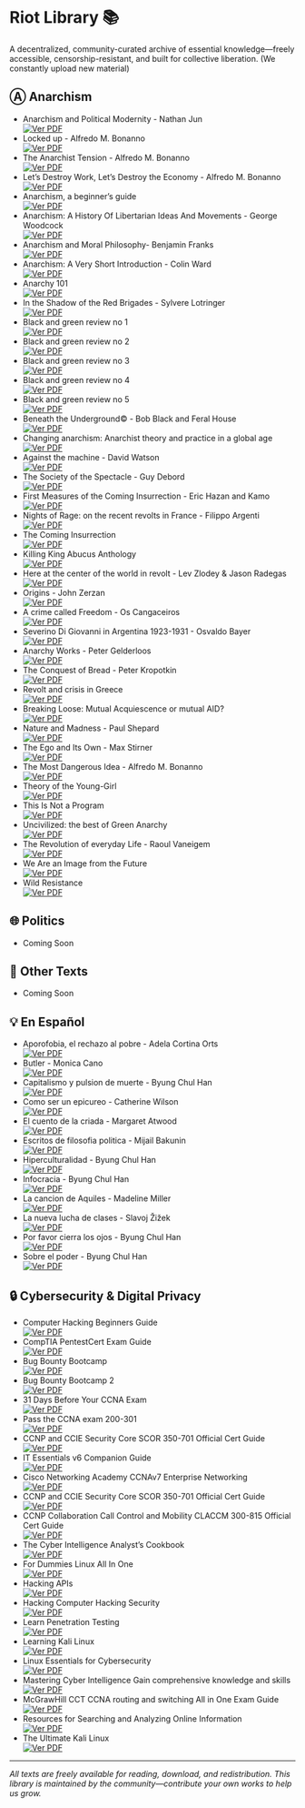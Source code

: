 # Riot Library 📚 
A decentralized, community-curated archive of essential knowledge—freely accessible, censorship-resistant, and built for collective liberation.
(We constantly upload new material)

## Ⓐ Anarchism
 
- Anarchism and Political Modernity - Nathan Jun <br> [![Ver PDF](https://img.shields.io/badge/Download-PDF-red?style=for-the-badge&logo=adobeacrobatreader)](https://drive.google.com/uc?export=download&id=1HF8Oa1FSA68kp-UIVVf5gxQzNzBrklDd)
- Locked up - Alfredo M. Bonanno <br> [![Ver PDF](https://img.shields.io/badge/Download-PDF-red?style=for-the-badge&logo=adobeacrobatreader)](https://drive.google.com/uc?export=download&id=10LSwWj2SYm8yUb4ZXeBXwWEdXZCR9189)
- The Anarchist Tension - Alfredo M. Bonanno <br> [![Ver PDF](https://img.shields.io/badge/Download-PDF-red?style=for-the-badge&logo=adobeacrobatreader)](https://drive.google.com/uc?export=download&id=1MXjBF93auh1LkY_R_N3e7v5NG53KxW1Z)
- Let’s Destroy Work, Let’s Destroy the Economy - Alfredo M. Bonanno <br> [![Ver PDF](https://img.shields.io/badge/Download-PDF-red?style=for-the-badge&logo=adobeacrobatreader)](https://drive.google.com/uc?export=download&id=1UJmzIWmxM0iI1M1d75cYuLoDpLX0jHKR)
- Anarchism, a beginner’s guide <br> [![Ver PDF](https://img.shields.io/badge/Download-PDF-red?style=for-the-badge&logo=adobeacrobatreader)](https://drive.google.com/uc?export=download&id=19redJNjQDKitoPSNGtlIxXo-mF_WOaSR)
- Anarchism: A History Of Libertarian Ideas And Movements - George Woodcock <br> [![Ver PDF](https://img.shields.io/badge/Download-PDF-red?style=for-the-badge&logo=adobeacrobatreader)](https://drive.google.com/uc?export=download&id=1t8s0Gkm32VT3Ilvg2J6U3PgE-uh7fVAZ)
- Anarchism and Moral Philosophy- Benjamin Franks <br> [![Ver PDF](https://img.shields.io/badge/Download-PDF-red?style=for-the-badge&logo=adobeacrobatreader)](https://drive.google.com/uc?export=download&id=1kNb9IDUll1kXAgcT2bPIZ-1Lj1SZY3j6)
- Anarchism: A Very Short Introduction - Colin Ward <br> [![Ver PDF](https://img.shields.io/badge/Download-PDF-red?style=for-the-badge&logo=adobeacrobatreader)](https://drive.google.com/uc?export=download&id=1g_cFzS21zMvpbOtYFSN4C5jxiPXa0g_d)
- Anarchy 101 <br> [![Ver PDF](https://img.shields.io/badge/Download-PDF-red?style=for-the-badge&logo=adobeacrobatreader)](https://drive.google.com/uc?export=download&id=13SJCZ5EnkoUTCLz_bbPrRWFBI_qeAtU8)
- In the Shadow of the Red Brigades - Sylvere Lotringer <br> [![Ver PDF](https://img.shields.io/badge/Download-PDF-red?style=for-the-badge&logo=adobeacrobatreader)](https://drive.google.com/uc?export=download&id=113LlW5IYAqZJocBQ5eA4W1ykhenDfXKf)
- Black and green review no 1 <br> [![Ver PDF](https://img.shields.io/badge/Download-PDF-red?style=for-the-badge&logo=adobeacrobatreader)](https://drive.google.com/uc?export=download&id=1E7pwFchhfQjcF7m7dztrM4GL24h0RU5H)
- Black and green review no 2 <br> [![Ver PDF](https://img.shields.io/badge/Download-PDF-red?style=for-the-badge&logo=adobeacrobatreader)](https://drive.google.com/uc?export=download&id=1cuxo96TExNkx46YDU-Ncg3-Qej5wWVW-)
- Black and green review no 3 <br> [![Ver PDF](https://img.shields.io/badge/Download-PDF-red?style=for-the-badge&logo=adobeacrobatreader)](https://drive.google.com/uc?export=download&id=1iwGtVsUPs7VGFAOFDXaI_MS7rThKrcwG)
- Black and green review no 4 <br> [![Ver PDF](https://img.shields.io/badge/Download-PDF-red?style=for-the-badge&logo=adobeacrobatreader)](https://drive.google.com/uc?export=download&id=1DQgYL3wOUJAhvI3hTs3zHaM3OsVeDGyM)
- Black and green review no 5 <br> [![Ver PDF](https://img.shields.io/badge/Download-PDF-red?style=for-the-badge&logo=adobeacrobatreader)](https://drive.google.com/uc?export=download&id=1tVjum1J0TGMgg8LVcXGcNLI6A_Gucqic)
- Beneath the Underground© - Bob Black and Feral House <br> [![Ver PDF](https://img.shields.io/badge/Download-PDF-red?style=for-the-badge&logo=adobeacrobatreader)](https://drive.google.com/uc?export=download&id=1e1tFwiQHuUWlZ3z1BrWmNeD2Xmw_ZgSg)
- Changing anarchism: Anarchist theory and practice in a global age <br> [![Ver PDF](https://img.shields.io/badge/Download-PDF-red?style=for-the-badge&logo=adobeacrobatreader)](https://drive.google.com/uc?export=download&id=17N-mWSMd9ctt6MWIZnf6kTJ3-w3MW64B)
- Against the machine - David Watson <br> [![Ver PDF](https://img.shields.io/badge/Download-PDF-red?style=for-the-badge&logo=adobeacrobatreader)](https://drive.google.com/uc?export=download&id=1IwbyTDIMtvOnIBdrWk87zpO2aamKcpPS)
- The Society of the Spectacle - Guy Debord <br> [![Ver PDF](https://img.shields.io/badge/Download-PDF-red?style=for-the-badge&logo=adobeacrobatreader)](https://drive.google.com/uc?export=download&id=1Yk4c24dz3V_85Qt2kWMYMUEhuNNkg62B)
- First Measures of the Coming Insurrection - Eric Hazan and Kamo <br> [![Ver PDF](https://img.shields.io/badge/Download-PDF-red?style=for-the-badge&logo=adobeacrobatreader)](https://drive.google.com/uc?export=download&id=1BInNjBBBIfHKI7lIJlCbhMm7ph-egZYy)
- Nights of Rage: on the recent revolts in France - Filippo Argenti <br> [![Ver PDF](https://img.shields.io/badge/Download-PDF-red?style=for-the-badge&logo=adobeacrobatreader)](https://drive.google.com/uc?export=download&id=1RTtqyUauWUwMlAIaaU4kBmq9a34zYTXS)
- The Coming Insurrection <br> [![Ver PDF](https://img.shields.io/badge/Download-PDF-red?style=for-the-badge&logo=adobeacrobatreader)](https://drive.google.com/uc?export=download&id=1s5Cd5xI-PgQipX8yxcfKrQNO84_-gPRj)
- Killing King Abucus Anthology <br> [![Ver PDF](https://img.shields.io/badge/Download-PDF-red?style=for-the-badge&logo=adobeacrobatreader)](https://drive.google.com/uc?export=download&id=1IM3iucXtZaPyHlBNbXiGeC_ht0nzgka7)
- Here at the center of the world in revolt - Lev Zlodey & Jason Radegas <br> [![Ver PDF](https://img.shields.io/badge/Download-PDF-red?style=for-the-badge&logo=adobeacrobatreader)](https://drive.google.com/uc?export=download&id=1Tczptl6kWwR290ylwr2L7FfYlQRBO-qC)
- Origins - John Zerzan <br> [![Ver PDF](https://img.shields.io/badge/Download-PDF-red?style=for-the-badge&logo=adobeacrobatreader)](https://drive.google.com/uc?export=download&id=13zhAEzRUBatJVvb_5_Fjiq2BGCw76Aqv)
- A crime called Freedom - Os Cangaceiros <br> [![Ver PDF](https://img.shields.io/badge/Download-PDF-red?style=for-the-badge&logo=adobeacrobatreader)](https://drive.google.com/uc?export=download&id=1djqJ2GYwkyX64GLTxgNGwLEXp7rxSice)
- Severino Di Giovanni in Argentina 1923-1931 - Osvaldo Bayer <br> [![Ver PDF](https://img.shields.io/badge/Download-PDF-red?style=for-the-badge&logo=adobeacrobatreader)](https://drive.google.com/uc?export=download&id=1tNg352aecRk9ifgWFgVXdkOvu-kfm6te)
- Anarchy Works - Peter Gelderloos <br> [![Ver PDF](https://img.shields.io/badge/Download-PDF-red?style=for-the-badge&logo=adobeacrobatreader)](https://drive.google.com/uc?export=download&id=1AxQbGLTFRIVpxIMP8xzeZp9PhXfk0ID7)
- The Conquest of Bread - Peter Kropotkin <br> [![Ver PDF](https://img.shields.io/badge/Download-PDF-red?style=for-the-badge&logo=adobeacrobatreader)](https://drive.google.com/uc?export=download&id=1Vjel_7clC9eNWqMc1wGM8fB8fA_wYAsF)
- Revolt and crisis in Greece <br> [![Ver PDF](https://img.shields.io/badge/Download-PDF-red?style=for-the-badge&logo=adobeacrobatreader)](https://drive.google.com/uc?export=download&id=1aVfGPh29Z2oB0ZlgNqYVPyknZskhel1O)
- Breaking Loose: Mutual Acquiescence or mutual AID? <br> [![Ver PDF](https://img.shields.io/badge/Download-PDF-red?style=for-the-badge&logo=adobeacrobatreader)](https://drive.google.com/uc?export=download&id=1MgaGk4WYouTiismnvUKAPcxp0QwSsZnd)
- Nature and Madness - Paul Shepard <br> [![Ver PDF](https://img.shields.io/badge/Download-PDF-red?style=for-the-badge&logo=adobeacrobatreader)](https://drive.google.com/uc?export=download&id=1I_o4ZylDSd7kRQL2aLsbLNkviGTqpHFw)
- The Ego and Its Own - Max Stirner <br> [![Ver PDF](https://img.shields.io/badge/Download-PDF-red?style=for-the-badge&logo=adobeacrobatreader)](https://drive.google.com/uc?export=download&id=18TvjG8RoDmlGRxb8NyoueO4dGRMfOuAH)
- The Most Dangerous Idea - Alfredo M. Bonanno <br> [![Ver PDF](https://img.shields.io/badge/Download-PDF-red?style=for-the-badge&logo=adobeacrobatreader)](https://drive.google.com/uc?export=download&id=1TtGcyEBN3PxaZthwoP8UbuczTcx8KIsf)
- Theory of the Young-Girl <br> [![Ver PDF](https://img.shields.io/badge/Descargar-PDF-red?style=for-the-badge&logo=adobeacrobatreader)](https://drive.google.com/uc?export=download&id=1j8DvnupKZwS7PHaFKzJxK2vqLFRh41QH)
- This Is Not a Program <br> [![Ver PDF](https://img.shields.io/badge/Download-PDF-red?style=for-the-badge&logo=adobeacrobatreader)](https://drive.google.com/uc?export=download&id=1OhNZNR2OMGrtJtE4oXjZoMXoKmPkxpRX)
- Uncivilized: the best of Green Anarchy <br> [![Ver PDF](https://img.shields.io/badge/Descargar-PDF-red?style=for-the-badge&logo=adobeacrobatreader)](https://drive.google.com/uc?export=download&id=1iuI9X2DSNlR6uplf24e2hdXA_ib38gjW)
- The Revolution of everyday Life - Raoul Vaneigem <br> [![Ver PDF](https://img.shields.io/badge/Download-PDF-red?style=for-the-badge&logo=adobeacrobatreader)](https://drive.google.com/uc?export=download&id=1g0GeDbYbyfM0EMi1SlWAKCPql7qlEIq-)
- We Are an Image from the Future <br> [![Ver PDF](https://img.shields.io/badge/Download-PDF-red?style=for-the-badge&logo=adobeacrobatreader)](https://drive.google.com/uc?export=download&id=1a7NrRMpaZIuv72DaS_3ZAKBqo66beUSo)
- Wild Resistance <br> [![Ver PDF](https://img.shields.io/badge/Download-PDF-red?style=for-the-badge&logo=adobeacrobatreader)](https://drive.google.com/uc?export=download&id=1j0-JEfDPV3FxlOKfoXLIy-Dg6y9wT1hv)

## 🌐 Politics

- Coming Soon

## 📖 Other Texts  

- Coming Soon

## 💡 En Español 

- Aporofobia, el rechazo al pobre - Adela Cortina Orts <br> [![Ver PDF](https://img.shields.io/badge/Download-PDF-red?style=for-the-badge&logo=adobeacrobatreader)](https://github.com/Nikosmico/RiotLibrary/raw/5185583774985ef5bab5cb6a7d4ada54404901ff/books/Aporofobiaelrechazoalpobre%20_AdelaCortinaOrts.pdf)
- Butler - Monica Cano <br> [![Ver PDF](https://img.shields.io/badge/Download-PDF-red?style=for-the-badge&logo=adobeacrobatreader)](https://github.com/Nikosmico/RiotLibrary/raw/f2a2a0a9acfffb8e17d5e5c7d71730d1929f180d/books/Butler_MonicaCano.pdf)
- Capitalismo y pulsion de muerte - Byung Chul Han <br> [![Ver PDF](https://img.shields.io/badge/Download-PDF-red?style=for-the-badge&logo=adobeacrobatreader)](https://github.com/Nikosmico/RiotLibrary/raw/f2a2a0a9acfffb8e17d5e5c7d71730d1929f180d/books/Capitalismoypulsiondemuerte_ByungChulHan.pdf)
- Como ser un epicureo - Catherine Wilson <br> [![Ver PDF](https://img.shields.io/badge/Download-PDF-red?style=for-the-badge&logo=adobeacrobatreader)](https://github.com/Nikosmico/RiotLibrary/raw/f2a2a0a9acfffb8e17d5e5c7d71730d1929f180d/books/Comoserunepicureo_CatherineWilson.pdf)
- El cuento de la criada - Margaret Atwood <br> [![Ver PDF](https://img.shields.io/badge/Download-PDF-red?style=for-the-badge&logo=adobeacrobatreader)](https://github.com/Nikosmico/RiotLibrary/raw/f2a2a0a9acfffb8e17d5e5c7d71730d1929f180d/books/Elcuentodelacriada_MargaretAtwood.pdf)
- Escritos de filosofia politica - Mijail Bakunin <br> [![Ver PDF](https://img.shields.io/badge/Download-PDF-red?style=for-the-badge&logo=adobeacrobatreader)](https://github.com/Nikosmico/RiotLibrary/raw/f2a2a0a9acfffb8e17d5e5c7d71730d1929f180d/books/Escritosdefilosofiapolitica1_MijailBakunin.pdf)
- Hiperculturalidad - Byung Chul Han <br> [![Ver PDF](https://img.shields.io/badge/Download-PDF-red?style=for-the-badge&logo=adobeacrobatreader)](https://github.com/Nikosmico/RiotLibrary/raw/f2a2a0a9acfffb8e17d5e5c7d71730d1929f180d/books/Hiperculturalidad_ByungChulHan.pdf)
- Infocracia - Byung Chul Han <br> [![Ver PDF](https://img.shields.io/badge/Download-PDF-red?style=for-the-badge&logo=adobeacrobatreader)](https://github.com/Nikosmico/RiotLibrary/raw/f2a2a0a9acfffb8e17d5e5c7d71730d1929f180d/books/Infocracia_ByungChulHan.pdf)
- La cancion de Aquiles - Madeline Miller <br> [![Ver PDF](https://img.shields.io/badge/Download-PDF-red?style=for-the-badge&logo=adobeacrobatreader)](https://github.com/Nikosmico/RiotLibrary/raw/f2a2a0a9acfffb8e17d5e5c7d71730d1929f180d/books/LacanciondeAquiles_MadelineMiller.pdf)
- La nueva lucha de clases - Slavoj Žižek <br> [![Ver PDF](https://img.shields.io/badge/Download-PDF-red?style=for-the-badge&logo=adobeacrobatreader)](https://github.com/Nikosmico/RiotLibrary/raw/f2a2a0a9acfffb8e17d5e5c7d71730d1929f180d/books/Lanuevaluchadeclases_Slavojiek.pdf)
- Por favor cierra los ojos - Byung Chul Han <br> [![Ver PDF](https://img.shields.io/badge/Download-PDF-red?style=for-the-badge&logo=adobeacrobatreader)](https://github.com/Nikosmico/RiotLibrary/raw/f2a2a0a9acfffb8e17d5e5c7d71730d1929f180d/books/Porfavorcierralosojos_ByungChulHan.pdf)
- Sobre el poder - Byung Chul Han <br> [![Ver PDF](https://img.shields.io/badge/Download-PDF-red?style=for-the-badge&logo=adobeacrobatreader)](https://github.com/Nikosmico/RiotLibrary/raw/f2a2a0a9acfffb8e17d5e5c7d71730d1929f180d/books/Sobreelpoder_ByungChulHan.pdf)


## 🔒 Cybersecurity & Digital Privacy
 
- Computer Hacking Beginners Guide <br> [![Ver PDF](https://img.shields.io/badge/Download-PDF-red?style=for-the-badge&logo=adobeacrobatreader)](https://drive.google.com/uc?export=download&id=1HQboYqC0Qu3N38t3u5gCzwtN7lpT_uBG)
- CompTIA PentestCert Exam Guide <br> [![Ver PDF](https://img.shields.io/badge/Download-PDF-red?style=for-the-badge&logo=adobeacrobatreader)](https://drive.google.com/uc?export=download&id=1Lv-dqelchvb9SYrvuKg8zuE4FSyxKe1f)
- Bug Bounty Bootcamp <br> [![Ver PDF](https://img.shields.io/badge/Download-PDF-red?style=for-the-badge&logo=adobeacrobatreader)](https://drive.google.com/uc?export=download&id=1f_N8uUWdZ50pQ3zSGj8YQw_7NbGgSi8P)
- Bug Bounty Bootcamp 2 <br> [![Ver PDF](https://img.shields.io/badge/Download-PDF-red?style=for-the-badge&logo=adobeacrobatreader)](https://drive.google.com/uc?export=download&id=1hjRRASplcojx5zYI3SEostR4YE1Dobe7)
- 31 Days Before Your CCNA Exam <br> [![Ver PDF](https://img.shields.io/badge/Download-PDF-red?style=for-the-badge&logo=adobeacrobatreader)](https://drive.google.com/uc?export=download&id=1QVcMYRjDGUeEXHPCm1kW9ODmDMHRYYIX)
- Pass the CCNA exam 200-301 <br> [![Ver PDF](https://img.shields.io/badge/Download-PDF-red?style=for-the-badge&logo=adobeacrobatreader)](https://drive.google.com/uc?export=download&id=1nzy5W7HdQMeC44BjUn3h2mY65awsdD-z)
- CCNP and CCIE Security Core SCOR 350-701 Official Cert Guide <br> [![Ver PDF](https://img.shields.io/badge/Download-PDF-red?style=for-the-badge&logo=adobeacrobatreader)](https://drive.google.com/uc?export=download&id=10XiDILcIO9m_7vWIxCb1uOCxewmrHrVE)
- IT Essentials v6 Companion Guide <br> [![Ver PDF](https://img.shields.io/badge/Download-PDF-red?style=for-the-badge&logo=adobeacrobatreader)](https://drive.google.com/uc?export=download&id=16VqYGt0vBfCY_sc06xnz7oWXqxlPUXMn)
- Cisco Networking Academy CCNAv7 Enterprise Networking <br> [![Ver PDF](https://img.shields.io/badge/Download-PDF-red?style=for-the-badge&logo=adobeacrobatreader)](https://drive.google.com/uc?export=download&id=1cKJC_yyLjGhUo7uBzaChGQfu6oXZW7J6)
- CCNP and CCIE Security Core SCOR 350-701 Official Cert Guide <br> [![Ver PDF](https://img.shields.io/badge/Download-PDF-red?style=for-the-badge&logo=adobeacrobatreader)](https://drive.google.com/uc?export=download&id=1fKctK65SpKxLsK6a03ljCUL-KQfJqUWV)
- CCNP Collaboration Call Control and Mobility CLACCM 300-815 Official Cert Guide <br> [![Ver PDF](https://img.shields.io/badge/Download-PDF-red?style=for-the-badge&logo=adobeacrobatreader)](https://drive.google.com/uc?export=download&id=13YYrP-C3K9D1vZyv9D8HtOgItEUN2Ver)
- The Cyber Intelligence Analyst’s Cookbook <br> [![Ver PDF](https://img.shields.io/badge/Download-PDF-red?style=for-the-badge&logo=adobeacrobatreader)](https://drive.google.com/uc?export=download&id=1aSpkRmUKpx-XmMZDC_a8DKWQtj4zZfxO)
- For Dummies Linux All In One <br> [![Ver PDF](https://img.shields.io/badge/Download-PDF-red?style=for-the-badge&logo=adobeacrobatreader)](https://drive.google.com/uc?export=download&id=1DdNGIWBs8Xg7jVO8tvtp6beNZw9J8fe-)
- Hacking APIs <br> [![Ver PDF](https://img.shields.io/badge/Download-PDF-red?style=for-the-badge&logo=adobeacrobatreader)](https://drive.google.com/uc?export=download&id=1uA7qbBsH7Z5T9KZm5rXFqqlRkLMKNj6K)
- Hacking Computer Hacking Security <br> [![Ver PDF](https://img.shields.io/badge/Download-PDF-red?style=for-the-badge&logo=adobeacrobatreader)](https://drive.google.com/uc?export=download&id=1ZW1cpfWfxALpMS7PjcuLu308S5Xbhz3s)
- Learn Penetration Testing <br> [![Ver PDF](https://img.shields.io/badge/Download-PDF-red?style=for-the-badge&logo=adobeacrobatreader)](https://drive.google.com/uc?export=download&id=1FEe5LhQ0SLjDqD7HDFXGeNPJtBNSB5FZ)
- Learning Kali Linux <br> [![Ver PDF](https://img.shields.io/badge/Download-PDF-red?style=for-the-badge&logo=adobeacrobatreader)](https://drive.google.com/uc?export=download&id=19EELSWvcCcg9enJNGfoMc2pJvEAOrzyy)
- Linux Essentials for Cybersecurity <br> [![Ver PDF](https://img.shields.io/badge/Download-PDF-red?style=for-the-badge&logo=adobeacrobatreader)](https://drive.google.com/uc?export=download&id=1X8kI8EVcYWZQVjFwtR7a89zUAlm7fcx8)
- Mastering Cyber Intelligence Gain comprehensive knowledge and skills <br> [![Ver PDF](https://img.shields.io/badge/Download-PDF-red?style=for-the-badge&logo=adobeacrobatreader)](https://drive.google.com/uc?export=download&id=1O0S2Y_NJtBr987oFLMPqyRQa7Sq2kdeZ)
- McGrawHill CCT CCNA routing and switching All in One Exam Guide <br> [![Ver PDF](https://img.shields.io/badge/Download-PDF-red?style=for-the-badge&logo=adobeacrobatreader)](https://drive.google.com/uc?export=download&id=1FC7XNE-Pb-QInYljx1JYROrqrf_fjmoZ)
- Resources for Searching and Analyzing Online Information <br> [![Ver PDF](https://img.shields.io/badge/Download-PDF-red?style=for-the-badge&logo=adobeacrobatreader)](https://drive.google.com/uc?export=download&id=1uCptGgngxMm9ePvduRXuQXLgMLs7mQ6P)
- The Ultimate Kali Linux <br> [![Ver PDF](https://img.shields.io/badge/Download-PDF-red?style=for-the-badge&logo=adobeacrobatreader)](https://drive.google.com/uc?export=download&id=1Ij-WspXPMtpgsgCPEM_qOPGANF8suqac)



---

*All texts are freely available for reading, download, and redistribution. This library is maintained by the community—contribute your own works to help us grow.*
